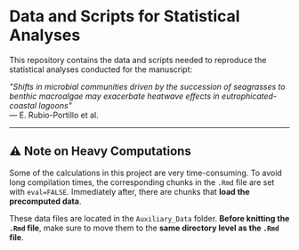 # Data and Scripts for Statistical Analyses

This repository contains the data and scripts needed to reproduce the statistical analyses conducted for the manuscript:  

*"Shifts in microbial communities driven by the succession of seagrasses to benthic macroalgae may exacerbate heatwave effects in eutrophicated-coastal lagoons"*  
— E. Rubio-Portillo et al.

---

## ⚠️ Note on Heavy Computations

Some of the calculations in this project are very time-consuming. To avoid long compilation times, the corresponding chunks in the `.Rmd` file are set with `eval=FALSE`. Immediately after, there are chunks that **load the precomputed data**.

These data files are located in the `Auxiliary_Data` folder. **Before knitting the `.Rmd` file**, make sure to move them to the **same directory level as the `.Rmd` file**.

